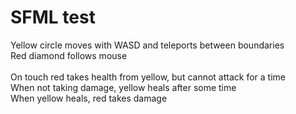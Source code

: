 # SFML test
Yellow circle moves with WASD and teleports between boundaries
<br>
Red diamond follows mouse
<br><br>
On touch red takes health from yellow, but cannot attack for a time
<br>
When not taking damage, yellow heals after some time
<br>
When yellow heals, red takes damage
